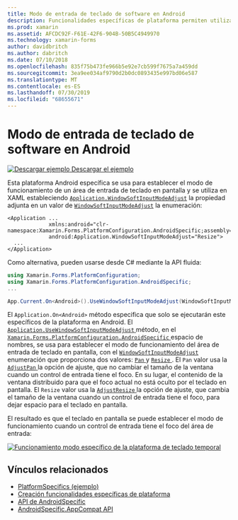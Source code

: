 ```yaml
---
title: Modo de entrada de teclado de software en Android
description: Funcionalidades específicas de plataforma permiten utilizar la funcionalidad que solo está disponible en una plataforma concreta, sin necesidad de implementar los representadores personalizados o los efectos. En este artículo se explica cómo utilizar el específico de la plataforma Android que establece el modo de funcionamiento de un área de entrada de teclado en pantalla.
ms.prod: xamarin
ms.assetid: AFCDC92F-F61E-42F6-904B-50B5C4949970
ms.technology: xamarin-forms
author: davidbritch
ms.author: dabritch
ms.date: 07/10/2018
ms.openlocfilehash: 835f75b473fe966b5e92e7cb599f7675a7a459dd
ms.sourcegitcommit: 3ea9ee034af9790d2b0dc0893435e997bd06e587
ms.translationtype: MT
ms.contentlocale: es-ES
ms.lasthandoff: 07/30/2019
ms.locfileid: "68655671"
---
```

# <a name="soft-keyboard-input-mode-on-android"></a>Modo de entrada de teclado de software en Android

[![Descargar ejemplo](~/media/shared/download.png) Descargar el ejemplo](https://docs.microsoft.com/samples/xamarin/xamarin-forms-samples/userinterface-platformspecifics)

Esta plataforma Android específica se usa para establecer el modo de funcionamiento de un área de entrada de teclado en pantalla y se utiliza en XAML estableciendo [`Application.WindowSoftInputModeAdjust`](xref:Xamarin.Forms.PlatformConfiguration.AndroidSpecific.Application.WindowSoftInputModeAdjustProperty) la propiedad adjunta en un valor de [`WindowSoftInputModeAdjust`](xref:Xamarin.Forms.PlatformConfiguration.AndroidSpecific.WindowSoftInputModeAdjust) la enumeración:

```xaml
<Application ...
             xmlns:android="clr-namespace:Xamarin.Forms.PlatformConfiguration.AndroidSpecific;assembly=Xamarin.Forms.Core"
             android:Application.WindowSoftInputModeAdjust="Resize">
  ...
</Application>
```

Como alternativa, pueden usarse desde C# mediante la API fluida:

```csharp
using Xamarin.Forms.PlatformConfiguration;
using Xamarin.Forms.PlatformConfiguration.AndroidSpecific;
...

App.Current.On<Android>().UseWindowSoftInputModeAdjust(WindowSoftInputModeAdjust.Resize);
```

El `Application.On<Android>` método especifica que solo se ejecutarán este específicos de la plataforma en Android. El [ `Application.UseWindowSoftInputModeAdjust` ](xref:Xamarin.Forms.PlatformConfiguration.AndroidSpecific.Application.UseWindowSoftInputModeAdjust(Xamarin.Forms.IPlatformElementConfiguration{Xamarin.Forms.PlatformConfiguration.Android,Xamarin.Forms.Application},Xamarin.Forms.PlatformConfiguration.AndroidSpecific.WindowSoftInputModeAdjust)) método, en el [ `Xamarin.Forms.PlatformConfiguration.AndroidSpecific` ](xref:Xamarin.Forms.PlatformConfiguration.AndroidSpecific) espacio de nombres, se usa para establecer el modo de funcionamiento del área de entrada de teclado en pantalla, con el [ `WindowSoftInputModeAdjust` ](xref:Xamarin.Forms.PlatformConfiguration.AndroidSpecific.WindowSoftInputModeAdjust) enumeración que proporciona dos valores: [ `Pan` ](xref:Xamarin.Forms.PlatformConfiguration.AndroidSpecific.WindowSoftInputModeAdjust.Pan) y [ `Resize` ](xref:Xamarin.Forms.PlatformConfiguration.AndroidSpecific.WindowSoftInputModeAdjust.Resize). El `Pan` valor usa la [ `AdjustPan` ](xref:Android.Views.SoftInput.AdjustPan) la opción de ajuste, que no cambiar el tamaño de la ventana cuando un control de entrada tiene el foco. En su lugar, el contenido de la ventana distribuido para que el foco actual no está oculto por el teclado en pantalla. El `Resize` valor usa la [ `AdjustResize` ](xref:Android.Views.SoftInput.AdjustResize) la opción de ajuste, que cambia el tamaño de la ventana cuando un control de entrada tiene el foco, para dejar espacio para el teclado en pantalla.

El resultado es que el teclado en pantalla se puede establecer el modo de funcionamiento cuando un control de entrada tiene el foco del área de entrada:

[![](soft-keyboard-input-mode-images/pan-resize.png "Funcionamiento modo específico de la plataforma de teclado temporal")](soft-keyboard-input-mode-images/pan-resize-large.png#lightbox "teclado en pantalla funciona en modo específico de la plataforma")

## <a name="related-links"></a>Vínculos relacionados

- [PlatformSpecifics (ejemplo)](https://docs.microsoft.com/samples/xamarin/xamarin-forms-samples/userinterface-platformspecifics)
- [Creación funcionalidades específicas de plataforma](~/xamarin-forms/platform/platform-specifics/index.md#creating-platform-specifics)
- [API de AndroidSpecific](xref:Xamarin.Forms.PlatformConfiguration.AndroidSpecific)
- [AndroidSpecific.AppCompat API](xref:Xamarin.Forms.PlatformConfiguration.AndroidSpecific.AppCompat)
